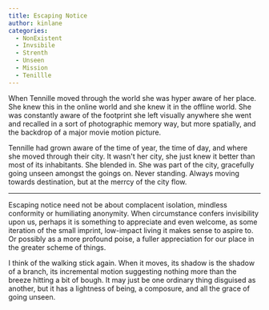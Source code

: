 ```yaml
---
title: Escaping Notice
author: kinlane
categories:
  - NonExistent
  - Invsibile
  - Strenth
  - Unseen
  - Mission
  - Tenillle
---
```

When Tennille moved through the world she was hyper aware of her place. She knew this in the online world and she knew it in the offline world. She was constantly aware of the footprint she left visually anywhere she went and recalled in a sort of photographic memory way, but more spatially, and the backdrop of a major movie motion picture.

Tennille had grown aware of the time of year, the time of day, and where she moved through their city. It wasn't her city, she just knew it better than most of its inhabitants. She blended in. She was part of the city, gracefully going unseen amongst the goings on. Never standing. Always moving towards destination, but at the merrcy of the city flow.


----
Escaping notice need not be about complacent isolation, mindless conformity or humiliating anonymity. When circumstance confers invisibility upon us, perhaps it is something to appreciate and even welcome, as some iteration of the small imprint, low-impact living it makes sense to aspire to. Or possibly as a more profound poise, a fuller appreciation for our place in the greater scheme of things.

I think of the walking stick again. When it moves, its shadow is the shadow of a branch, its incremental motion suggesting nothing more than the breeze hitting a bit of bough. It may just be one ordinary thing disguised as another, but it has a lightness of being, a composure, and all the grace of going unseen.